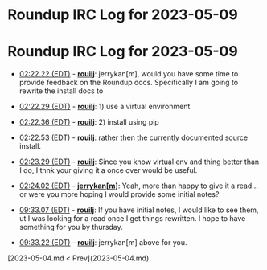 # Roundup IRC Log for 2023-05-09 #
# Roundup IRC Log for 2023-05-09
* <a href="#02:22.22" id="02:22.22">02:22.22 (EDT)</a> - __[rouilj](https://github.com/rouilj)__: jerrykan[m], would you have some time to provide feedback on the Roundup docs. Specifically I am going to rewrite the install docs to
* <a href="#02:22.29" id="02:22.29">02:22.29 (EDT)</a> - __[rouilj](https://github.com/rouilj)__: 1) use a virtual environment
* <a href="#02:22.36" id="02:22.36">02:22.36 (EDT)</a> - __[rouilj](https://github.com/rouilj)__: 2) install using pip
* <a href="#02:22.53" id="02:22.53">02:22.53 (EDT)</a> - __[rouilj](https://github.com/rouilj)__: rather then the currently documented source install.

* <a href="#02:23.29" id="02:23.29">02:23.29 (EDT)</a> - __[rouilj](https://github.com/rouilj)__: Since you know virtual env and thing better than I do, I thnk your giving it a once over would be useful.
* <a href="#02:24.02" id="02:24.02">02:24.02 (EDT)</a> - __[jerrykan[m]](https://github.com/jerrykan[m])__: Yeah, more than happy to give it a read... or were you more hoping I would provide some initial notes?

* <a href="#09:33.07" id="09:33.07">09:33.07 (EDT)</a> - __[rouilj](https://github.com/rouilj)__: If you have initial notes, I would like to see them, ut I was looking for a read once I get things rewritten. I hope to have something for you by thursday.
* <a href="#09:33.22" id="09:33.22">09:33.22 (EDT)</a> - __[rouilj](https://github.com/rouilj)__: jerrykan[m] above for you.

<div class="inpage-footer">
[2023-05-04.md < Prev](2023-05-04.md)
</div>
